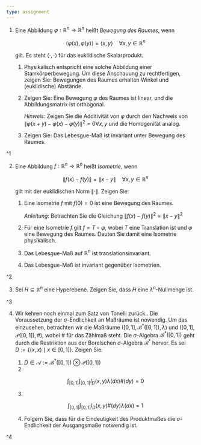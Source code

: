 ```yaml
---
type: assignment
---
```


1. Eine Abbildung $\varphi : \mathbb{R}^n \to \mathbb{R}^n$ heißt *Bewegung des Raumes*, wenn
	
	$$
		\langle \varphi(x), \varphi(y) \rangle = \langle x, y \rangle \quad \forall x, y \in \mathbb{R}^n
	$$
	
	gilt.
	Es steht $\langle \cdot, \cdot \rangle$ für das euklidische Skalarprodukt.
	
	1. Physikalisch entspricht eine solche Abbildung einer Starrkörperbewegung.
		Um diese Anschauung zu rechtfertigen, zeigen Sie: Bewegungen des Raumes erhalten Winkel und (euklidische) Abstände.
	2. Zeigen Sie: Eine Bewegung $\varphi$ des Raumes ist linear, und die Abbildungsmatrix ist orthogonal.
		
		*Hinweis*: Zeigen Sie die Additivität von $\varphi$ durch den Nachweis von $\| \varphi(x+y) - \varphi(x) - \varphi(y) \|^2 = 0 \forall x, y$ und die Homogenität analog.
	3. Zeigen Sie: Das Lebesgue-Maß ist invariant unter Bewegung des Raumes.

^1

2. Eine Abbildung $f : \mathbb{R}^n \to \mathbb{R}^n$ heißt *Isometrie*, wenn
	
	$$
		\| f(x) - f(y) \| = \| x - y \| \quad \forall x, y \in \mathbb{R}^n
	$$
	
	gilt mit der euklidischen Norm $\| \cdot \|$.
	Zeigen Sie:
	1. Eine Isometrie $f$ mit $f(0) = 0$ ist eine Bewegung des Raumes.
		
		*Anleitung*: Betrachten Sie die Gleichung $\| f(x) - f(y) \|^2 = \| x - y \|^2$
	2. Für eine Isometrie $f$ gilt $f = T \circ \varphi$, wobei $T$ eine Translation ist und $\varphi$ eine Bewegung des Raumes.
	Deuten Sie damit eine Isometrie physikalisch.
	3. Das Lebesgue-Maß auf $\mathbb{R}^n$ ist translationsinvariant.
	4. Das Lebesgue-Maß ist invariant gegenüber Isometrien.

^2

3. Sei $H \subseteq \mathbb{R}^n$ eine Hyperebene.
	Zeigen Sie, dass $H$ eine $\lambda^n$-Nullmenge ist.

^3

4. Wir kehren noch einmal zum Satz von Tonelli zurück..
	Die Voraussetzung der $\sigma$-Endlichkeit an Maßräume ist nowendig.
	Um das einzusehen, betrachten wir die Maßräume $([0, 1], \mathcal{B}^*([0, 1]), \lambda)$ und $([0, 1], \mathcal{P}([0, 1]), \#)$, wobei $\#$ für das Zählmaß steht.
	Die $\sigma$-Algebra $\mathcal{B}^*([0, 1])$ geht durch die Restriktion aus der Borelschen $\sigma$-Algebra $\mathcal{B}^*$ hervor.
	Es sei $D := \{ (x, x) \mid x \in [0, 1] \}$.
	Zeigen Sie:
	1. $D \in \mathcal{A} := \mathcal{B}^*([0, 1]) \otimes \mathcal{P}([0, 1])$
	2. 
	
	$$
		\int_{[0, 1]}\int_{[0, 1]} I_D(x, y) \lambda(dx)\#(dy) = 0
	$$
	
	3. 
	
	$$
		\int_{[0, 1]}\int_{[0, 1]} I_D(x, y) \#(dy)\lambda(dx) = 1
	$$
	
	4. Folgern Sie, dass  für die Eindeutigkeit des Produktmaßes die $\sigma$-Endlichkeit der Ausgangsmaße notwendig ist.

^4